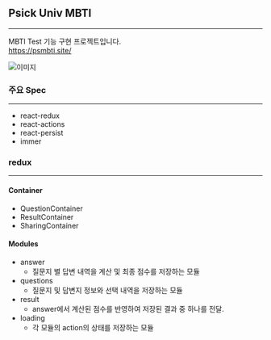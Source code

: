 ## Psick Univ MBTI
---
MBTI Test 기능 구현 프로젝트입니다.
<br />
https://psmbti.site/

![이미지](/public/img/MBTI.gif "MBTI 프로그램 시현.gif")

### 주요 Spec
---

+ react-redux
+ react-actions
+ react-persist
+ immer

### redux
---

#### Container

+ QuestionContainer
+ ResultContainer
+ SharingContainer

#### Modules

+ answer
  - 질문지 별 답변 내역을 계산 및 최종 점수를 저장하는 모듈 
+ questions
  - 질문지 및 답변지 정보와 선택 내역을 저장하는 모듈
+ result
  - answer에서 계산된 점수를 반영하여 저장된 결과 중 하나를 전달.
+ loading
  - 각 모듈의 action의 상태를 저장하는 모듈


